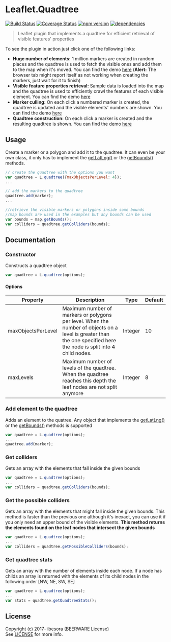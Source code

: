# Leaflet.Quadtree
[![Build Status](https://travis-ci.org/ibesora/Leaflet.Quadtree.svg?branch=master)](https://travis-ci.org/ibesora/Leaflet.Quadtree)
[![Coverage Status](https://coveralls.io/repos/github/ibesora/Leaflet.Quadtree/badge.svg?branch=master)](https://coveralls.io/github/ibesora/Leaflet.Quadtree?branch=master)
[![npm version](https://badge.fury.io/js/leaflet-quadtree.svg)](https://badge.fury.io/js/leaflet-quadtree)
[![dependencies](https://david-dm.org/ibesora/Leaflet.Quadtree.png)](https://david-dm.org/ibesora/Leaflet.Quadtree)

> Leaflet plugin that implements a quadtree for efficient retrieval of visible features' properties

To see the plugin in action just click one of the following links:
* __Huge number of elements:__ 1 million markers are created in random places and the quadtree is used to fetch the visible ones and add them to the map when it's moved. You can find the demo [here](https://ibesora.github.io/Leaflet.Quadtree/demos/1M/demo.html) (__Alert:__ The browser tab might report itself as not working when creating the markers, just wait for it to finish)
* __Visible feature properties retrieval:__ Sample data is loaded into the map and the quadtree is used to efficiently crawl the features of each visible element. You can find the demo [here](https://ibesora.github.io/Leaflet.Quadtree/demos/cullingGeoJSON/demo.html)
* __Marker culling:__ On each click a numbered marker is created, the quadtree is updated and the visible elements' numbers are shown. You can find the demo [here](https://ibesora.github.io/Leaflet.Quadtree/demos/culling/demo.html)
* __Quadtree construction:__ On each click a marker is created and the resulting quadtree is shown. You can find the demo [here](https://ibesora.github.io/Leaflet.Quadtree/demos/drawTree/demo.html)

## Usage

Create a marker or a polygon and add it to the quadtree. It can even be your own class, it only has to implement the [getLatLng()](http://leafletjs.com/reference-1.0.3.html#marker-getlatlng) or the [getBounds()](http://leafletjs.com/reference-1.0.3.html#polygon-getbounds) methods.

```js
// create the quadtree with the options you want
var quadtree = L.quadtree({maxObjectsPerLevel: 4});
...

// add the markers to the quadtree
quadtree.add(marker);
...

//retrieve the visible markers or polygons inside some bounds
//map bounds are used in the examples but any bounds can be used
var bounds = map.getBounds();
var colliders = quadtree.getColliders(bounds);
```

## Documentation
### Constructor
Constructs a quadtree object
```js
var quadtree = L.quadtree(options);
```
#### Options
<table>
<thead>
<th>Property</th>
<th>Description</th>
<th>Type</th>
<th>Default</th>
</thead>
<tbody>
<tr>
<td>maxObjectsPerLevel</td>
<td>Maximum number of markers or polygons per level. When the number of objects on a level is greater than the one specified here the node is split into 4 child nodes.</td>
<td>Integer</td>
<td>10</td>
</tr>
<tr>
<td>maxLevels</td>
<td>Maximum number of levels of the quadtree. When the quadtree reaches this depth the leaf nodes are not split anymore</td>
<td>Integer</td>
<td>8</td>
</tr>
</tbody>
</table>

### Add element to the quadtree
Adds an element to the quatree. Any object that implements the [getLatLng()](http://leafletjs.com/reference-1.0.3.html#marker-getlatlng) or the [getBounds()](http://leafletjs.com/reference-1.0.3.html#polygon-getbounds) methods is supported
```js
var quadtree = L.quadtree(options);
...
quadtree.add(marker);
```

### Get colliders
Gets an array with the elements that fall inside the given bounds
```js
var quadtree = L.quadtree(options);
...
var colliders = quadtree.getColliders(bounds);
```

### Get the possible colliders
Gets an array with the elements that might fall inside the given bounds. This method is faster than the previous one although it's inexact, you can use it if you only need an upper bound of the visible elements. __This method returns the elements found on the leaf nodes that intersect the given bounds__
```js
var quadtree = L.quadtree(options);
...
var colliders = quadtree.getPossibleColliders(bounds);
```
### Get quadtree stats
Gets an array with the number of elements inside each node. If a node has childs an array is returned with the elements of its child nodes in the following order [NW, NE, SW, SE]
```js
var quadtree = L.quadtree(options);
...
var stats = quadtree.getQuadtreeStats();
```

## License

Copyright (c) 2017- ibesora (BEERWARE License)  
See [LICENSE](https://ibesora.github.io/Leaflet.Quadtree/LICENSE) for more info.